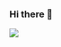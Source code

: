 ### Hi there 👋

<!--
**Skillhh/Skillhh** is a ✨ _special_ ✨ repository because its `README.md` (this file) appears on your GitHub profile.

Here are some ideas to get you started:

- 🔭 I’m currently working on ...
- 🌱 I’m currently learning ...
- 👯 I’m looking to collaborate on ...
- 🤔 I’m looking for help with ...
- 💬 Ask me about ...
- 📫 How to reach me: ...
- 😄 Pronouns: ...
- ⚡ Fun fact: ...
-->
<a href="https://github.com/Skillhh/Skillhh/">
<img align="center" src="https://github-readme-stats.vercel.app/api/top-langs/?username=Skillhh&hide=c" />
</a>

